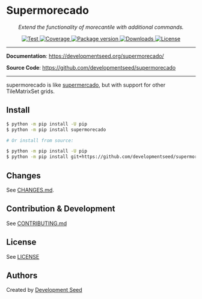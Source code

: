 # Supermorecado


<p align="center">
  <em>Extend the functionality of morecantile with additional commands.</em>
</p>
<p align="center">
  <a href="https://github.com/developmentseed/supermorecado/actions?query=workflow%3ACI" target="_blank">
      <img src="https://github.com/developmentseed/supermorecado/workflows/CI/badge.svg" alt="Test">
  </a>
  <a href="https://codecov.io/gh/developmentseed/supermorecado" target="_blank">
      <img src="https://codecov.io/gh/developmentseed/supermorecado/branch/main/graph/badge.svg" alt="Coverage">
  </a>
  <a href="https://pypi.org/project/supermorecado" target="_blank">
      <img src="https://img.shields.io/pypi/v/supermorecado?color=%2334D058&label=pypi%20package" alt="Package version">
  </a>
  <a href="https://pypistats.org/packages/supermorecado" target="_blank">
      <img src="https://img.shields.io/pypi/dm/supermorecado.svg" alt="Downloads">
  </a>
  <a href="https://github.com/developmentseed/supermorecado/blob/main/LICENSE" target="_blank">
      <img src="https://img.shields.io/github/license/developmentseed/supermorecado.svg" alt="License">
  </a>
</p>

---

**Documentation**: <a href="https://developmentseed.org/supermorecado/" target="_blank">https://developmentseed.org/supermorecado/</a>

**Source Code**: <a href="https://github.com/developmentseed/supermorecado" target="_blank">https://github.com/developmentseed/supermorecado</a>

---

supermorecado is like [supermercado](https://github.com/mapbox/supermercado), but with support for other TileMatrixSet grids.


## Install

```bash
$ python -m pip install -U pip
$ python -m pip install supermorecado

# Or install from source:

$ python -m pip install -U pip
$ python -m pip install git+https://github.com/developmentseed/supermorecado.git
```

## Changes

See [CHANGES.md](https://github.com/developmentseed/supermorecado/blob/main/CHANGES.md).

## Contribution & Development

See [CONTRIBUTING.md](https://github.com/developmentseed/supermorecado/blob/main/CONTRIBUTING.md)

## License

See [LICENSE](https://github.com/developmentseed/supermorecado/blob/main/LICENSE)

## Authors

Created by [Development Seed](<http://developmentseed.org>)
